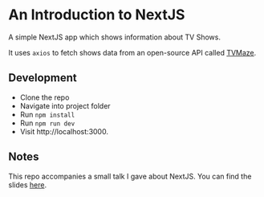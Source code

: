 # An Introduction to NextJS

A simple NextJS app which shows information about TV Shows. 

It uses `axios` to fetch shows data from an open-source API called [TVMaze](https://www.tvmaze.com/api).


## Development

* Clone the repo
* Navigate into project folder
* Run `npm install`
* Run `npm run dev`
* Visit http://localhost:3000.

## Notes
This repo accompanies a small talk I gave about NextJS. You can find the slides [here](https://docs.google.com/presentation/d/10IHKcqQt8immOstBy0hD6zYASc_Hg3s8ftP5sd0nZxA/edit?usp=sharing).
